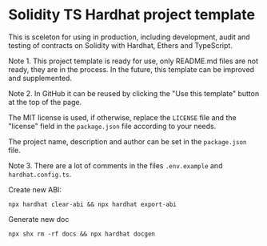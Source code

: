 # Solidity TS Hardhat project template

This is sceleton for using in production, including development, audit and testing of contracts on Solidity with Hardhat, Ethers and TypeScript.

Note 1. This project template is ready for use, only README.md files are not ready, they are in the process. In the future, this template can be improved and supplemented.

Note 2. In GitHub it can be reused by clicking the "Use this template" button at the top of the page.

The MIT license is used, if otherwise, replace the `LICENSE` file and the "license" field in the `package.json` file according to your needs.

The project name, description and author can be set in the `package.json` file.

Note 3. There are a lot of comments in the files `.env.example` and `hardhat.config.ts`.

Create new ABI:

```
npx hardhat clear-abi && npx hardhat export-abi
```

Generate new doc

```
npx shx rm -rf docs && npx hardhat docgen
```

